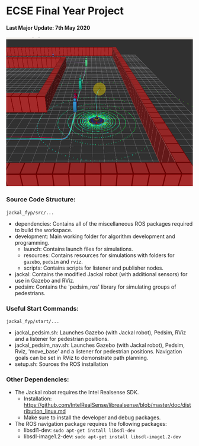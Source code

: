 # ECSE Final Year Project

#### Last Major Update: 7th May 2020
<img src="https://github.com/sygoh23/jackal_fyp/blob/master/.images/02-jackal-pedsim.png" height="400">

### Source Code Structure:
```
jackal_fyp/src/...
```
- dependencies: Contains all of the miscellaneous ROS packages required to build the workspace.
- development: Main working folder for algorithm development and programming.
  - launch: Contains launch files for simulations.
  - resources: Contains resources for simulations with folders for `gazebo`, `pedsim` and `rviz`.
  - scripts: Contains scripts for listener and publisher nodes.
- jackal: Contains the modified Jackal robot (with additional sensors) for use in Gazebo and RViz.
- pedsim: Contains the 'pedsim_ros' library for simulating groups of pedestrians.

### Useful Start Commands:
```
jackal_fyp/start/...
```
- jackal_pedsim.sh: Launches Gazebo (with Jackal robot), Pedsim, RViz and a listener for pedestrian positions.
- jackal_pedsim_nav.sh: Launches Gazebo (with Jackal robot), Pedsim, Rviz, 'move_base' and a listener for pedestrian positions. Navigation goals can be set in RViz to demonstrate path planning.
- setup.sh: Sources the ROS installation


### Other Dependencies:
* The Jackal robot requires the Intel Realsense SDK.
  * Installation: https://github.com/IntelRealSense/librealsense/blob/master/doc/distribution_linux.md
  * Make sure to install the developer and debug packages.
* The ROS navigation package requires the following packages:
  * libsdl1-dev: `sudo apt-get install libsdl-dev`
  * libsdl-image1.2-dev: `sudo apt-get install libsdl-image1.2-dev`
